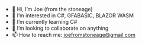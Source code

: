 - 👋 Hi, I’m Joe (from the stoneage)
- 👀 I’m interested in C#, GFABASIC, BLAZOR WASM
- 🌱 I’m currently learning C#
- 💞️ I’m looking to collaborate on anything
- 📫 How to reach me: joefromstoneage@gmail.com

<!---
Joe-Stoneage/Joe-Stoneage is a ✨ special ✨ repository because its `README.md` (this file) appears on your GitHub profile.
You can click the Preview link to take a look at your changes.
--->
